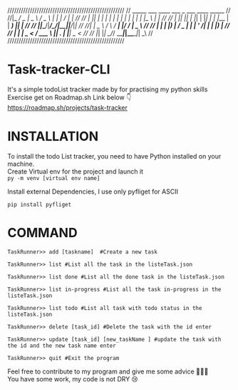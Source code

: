 
////////////////////////////////////////////////////
// _____ ___  ____   ___    _     ___ ____ _____  //
//|_   _/ _ \|  _ \ / _ \  | |   |_ _/ ___|_   _| //
//  | || | | | | | | | | | | |    | |\___ \ | |   //
//  | || |_| | |_| | |_| | | |___ | | ___) || |   //
// _|_|_\___/|____/_\___/__|_____|___|____/_|_|   //
//|_   _|  _ \    / \  / ___| |/ / ____|  _ \     //
//  | | | |_) |  / _ \| |   | ' /|  _| | |_) |    //
//  | | |  _ <  / ___ \ |___| . \| |___|  _ <     //
//  |_| |_| \_\/_/   \_\____|_|\_\_____|_| \_\    //
////////////////////////////////////////////////////

# Task-tracker-CLI
It's a simple todoList tracker made by for practising my python skills  
Exercise get on Roadmap.sh Link below 👇
https://roadmap.sh/projects/task-tracker

# INSTALLATION
To install the todo List tracker, you need to have Python installed on your machine.  
Create Virtual env for the project and launch it   
`py -m venv [virtual env name]`  

Install external Dependencies, I use only pyfliget for ASCII

`pip install pyfliget`

# COMMAND
`TaskRunner>> add [taskname]  #Create a new task`  

`TaskRunner>> list #List all the task in the listeTask.json`

`TaskRunner>> list done #List all the done task in the listeTask.json`

`TaskRunner>> list in-progress #List all the task in-progress in the listeTask.json`

`TaskRunner>> list todo #List all task with todo status in the listeTask.json`

`TaskRunner>> delete [task_id] #Delete the task with the id enter`

`TaskRunner>> update [task_id] [new_taskName ] #update the task with the id and the new task name enter`

`TaskRunner>> quit #Exit the program`

Feel free to contribute to my program and give me some advice 🧑‍💻👾  
You have some work, my code is not DRY 😢

